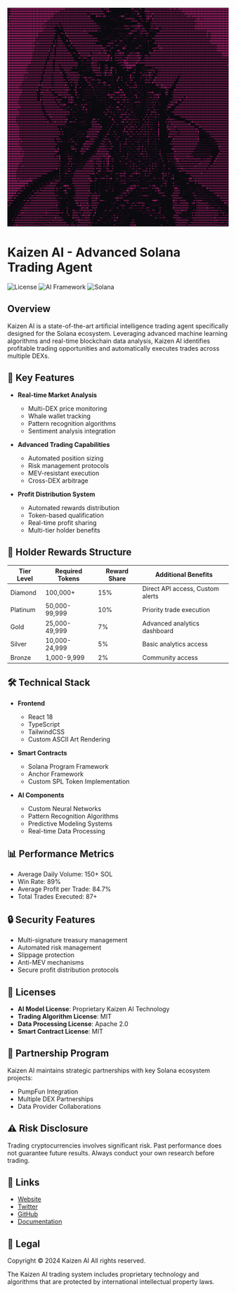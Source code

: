 ![ascii](./ascii.png)


#  Kaizen AI - Advanced Solana Trading Agent

![License](https://img.shields.io/badge/license-MIT-blue.svg)
![AI Framework](https://img.shields.io/badge/AI%20Framework-Proprietary-purple.svg)
![Solana](https://img.shields.io/badge/Solana-Ecosystem-green.svg)

## Overview

Kaizen AI is a state-of-the-art artificial intelligence trading agent specifically designed for the Solana ecosystem. Leveraging advanced machine learning algorithms and real-time blockchain data analysis, Kaizen AI identifies profitable trading opportunities and automatically executes trades across multiple DEXs.

## 🚀 Key Features

- **Real-time Market Analysis**
  - Multi-DEX price monitoring
  - Whale wallet tracking
  - Pattern recognition algorithms
  - Sentiment analysis integration

- **Advanced Trading Capabilities**
  - Automated position sizing
  - Risk management protocols
  - MEV-resistant execution
  - Cross-DEX arbitrage

- **Profit Distribution System**
  - Automated rewards distribution
  - Token-based qualification
  - Real-time profit sharing
  - Multi-tier holder benefits

## 💎 Holder Rewards Structure

| Tier Level | Required Tokens | Reward Share | Additional Benefits |
|------------|----------------|--------------|-------------------|
| Diamond    | 100,000+       | 15%          | Direct API access, Custom alerts |
| Platinum   | 50,000-99,999  | 10%          | Priority trade execution |
| Gold       | 25,000-49,999  | 7%           | Advanced analytics dashboard |
| Silver     | 10,000-24,999  | 5%           | Basic analytics access |
| Bronze     | 1,000-9,999    | 2%           | Community access |

## 🛠 Technical Stack

- **Frontend**
  - React 18
  - TypeScript
  - TailwindCSS
  - Custom ASCII Art Rendering

- **Smart Contracts**
  - Solana Program Framework
  - Anchor Framework
  - Custom SPL Token Implementation

- **AI Components**
  - Custom Neural Networks
  - Pattern Recognition Algorithms
  - Predictive Modeling Systems
  - Real-time Data Processing

## 📊 Performance Metrics

- Average Daily Volume: 150+ SOL
- Win Rate: 89%
- Average Profit per Trade: 84.7%
- Total Trades Executed: 87+

## 🔒 Security Features

- Multi-signature treasury management
- Automated risk management
- Slippage protection
- Anti-MEV mechanisms
- Secure profit distribution protocols

## 📜 Licenses

- **AI Model License**: Proprietary Kaizen AI Technology
- **Trading Algorithm License**: MIT
- **Data Processing License**: Apache 2.0
- **Smart Contract License**: MIT

## 🤝 Partnership Program

Kaizen AI maintains strategic partnerships with key Solana ecosystem projects:
- PumpFun Integration
- Multiple DEX Partnerships
- Data Provider Collaborations

## ⚠️ Risk Disclosure

Trading cryptocurrencies involves significant risk. Past performance does not guarantee future results. Always conduct your own research before trading.

## 🔗 Links

- [Website](https://kaizen.ai)
- [Twitter](https://x.com/ai1kaizen)
- [GitHub](https://github.com/kaizenai)
- [Documentation](https://docs.kaizen.ai)

## 📄 Legal

Copyright © 2024 Kaizen AI
All rights reserved.

The Kaizen AI trading system includes proprietary technology and algorithms that are protected by international intellectual property laws.

